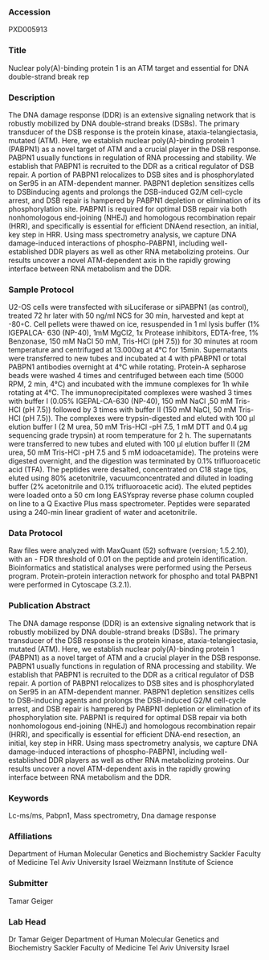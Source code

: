### Accession
PXD005913

### Title
Nuclear poly(A)-binding protein 1 is an ATM target and essential for DNA double-strand break rep

### Description
The DNA damage response (DDR) is an extensive signaling network that is robustly mobilized by DNA double-strand breaks (DSBs). The primary transducer of the DSB response is the protein kinase, ataxia-telangiectasia, mutated (ATM). Here, we establish nuclear poly(A)-binding protein 1 (PABPN1) as a novel target of ATM and a crucial player in the DSB response. PABPN1 usually functions in regulation of RNA processing and stability. We establish that PABPN1 is recruited to the DDR as a critical regulator of DSB repair. A portion of PABPN1 relocalizes to DSB sites and is phosphorylated on Ser95 in an ATM-dependent manner. PABPN1 depletion sensitizes cells to DSBinducing agents and prolongs the DSB-induced G2/M cell-cycle arrest, and DSB repair is hampered by PABPN1 depletion or elimination of its phosphorylation site. PABPN1 is required for optimal DSB repair via both nonhomologous end-joining (NHEJ) and homologous recombination repair (HRR), and specifically is essential for efficient DNAend resection, an initial, key step in HRR. Using mass spectrometry analysis, we capture DNA damage-induced interactions of phospho-PABPN1, including well-established DDR players as well as other RNA metabolizing proteins. Our results uncover a novel ATM-dependent axis in the rapidly growing interface between RNA metabolism and the DDR.

### Sample Protocol
U2-OS cells were transfected with siLuciferase or siPABPN1 (as control), treated 72 hr later with 50 ng/ml NCS for 30 min, harvested and kept at -80◦C. Cell pellets were thawed on ice, resuspended in 1 ml lysis buffer (1% IGEPALCA- 630 (NP-40), 1mM MgCl2, 1x Protease inhibitors, EDTA-free, 1% Benzonase, 150 mM NaCl 50 mM, Tris-HCl (pH 7.5)) for 30 minutes at room temperature and centrifuged at 13.000xg at 4°C for 15min. Supernatants were transferred to new tubes and incubated at 4 with pPABPN1 or total PABPN1 antibodies overnight at 4°C while rotating. Protein-A sepharose beads were washed 4 times and centrifuged between each time (5000 RPM, 2 min, 4°C) and incubated with the immune complexes for 1h while rotating at 4°C. The immunoprecipitated complexes were washed 3 times with buffer I (0.05% IGEPAL-CA-630 (NP-40), 150 mM NaCl ,50 mM Tris-HCl (pH 7.5)) followed by 3 times with buffer II (150 mM NaCl, 50 mM Tris-HCl (pH 7.5)). The complexes were trypsin-digested and eluted with 100 μl elution buffer I (2 M urea, 50 mM Tris-HCl -pH 7.5, 1 mM DTT and 0.4 μg sequencing grade trypsin) at room temperature for 2 h. The supernatants were transferred to new tubes and eluted with 100 μl elution buffer II (2M urea, 50 mM Tris-HCl -pH 7.5 and 5 mM iodoacetamide). The proteins were digested overnight, and the digestion was terminated by 0.1% trifluoroacetic acid (TFA). The peptides were desalted, concentrated on C18 stage tips, eluted using 80% acetonitrile, vacuumconcentrated and diluted in loading buffer (2% acetonitrile and 0.1% trifluoroacetic acid). The eluted peptides were loaded onto a 50 cm long EASYspray reverse phase column coupled on line to a Q Exactive Plus mass spectrometer. Peptides were separated using a 240-min linear gradient of water and acetonitrile.

### Data Protocol
Raw files were analyzed with MaxQuant (52) software (version; 1.5.2.10), with an - FDR threshold of 0.01 on the peptide and protein identification. Bioinformatics and statistical analyses were performed using the Perseus program. Protein-protein interaction network for phospho and total PABPN1 were performed in Cytoscape (3.2.1).

### Publication Abstract
The DNA damage response (DDR) is an extensive signaling network that is robustly mobilized by DNA double-strand breaks (DSBs). The primary transducer of the DSB response is the protein kinase, ataxia-telangiectasia, mutated (ATM). Here, we establish nuclear poly(A)-binding protein 1 (PABPN1) as a novel target of ATM and a crucial player in the DSB response. PABPN1 usually functions in regulation of RNA processing and stability. We establish that PABPN1 is recruited to the DDR as a critical regulator of DSB repair. A portion of PABPN1 relocalizes to DSB sites and is phosphorylated on Ser95 in an ATM-dependent manner. PABPN1 depletion sensitizes cells to DSB-inducing agents and prolongs the DSB-induced G2/M cell-cycle arrest, and DSB repair is hampered by PABPN1 depletion or elimination of its phosphorylation site. PABPN1 is required for optimal DSB repair via both nonhomologous end-joining (NHEJ) and homologous recombination repair (HRR), and specifically is essential for efficient DNA-end resection, an initial, key step in HRR. Using mass spectrometry analysis, we capture DNA damage-induced interactions of phospho-PABPN1, including well-established DDR players as well as other RNA metabolizing proteins. Our results uncover a novel ATM-dependent axis in the rapidly growing interface between RNA metabolism and the DDR.

### Keywords
Lc-ms/ms, Pabpn1, Mass spectrometry, Dna damage response

### Affiliations
Department of Human Molecular Genetics and Biochemistry Sackler Faculty of Medicine Tel Aviv University Israel
Weizmann Institute of Science

### Submitter
Tamar Geiger

### Lab Head
Dr Tamar Geiger
Department of Human Molecular Genetics and Biochemistry Sackler Faculty of Medicine Tel Aviv University Israel


